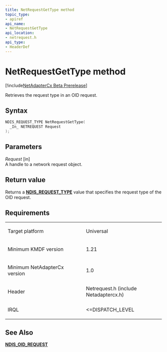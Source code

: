 ```yaml
---
title: NetRequestGetType method
topic_type:
- apiref
api_name:
- NetRequestGetType
api_location:
- netrequest.h
api_type:
- HeaderDef
---
```


# NetRequestGetType method

[!include[NetAdapterCx Beta Prerelease](../netcx-beta-prerelease.md)]

Retrieves the request type in an OID request.

Syntax
------

```cpp
NDIS_REQUEST_TYPE NetRequestGetType(
  _In_ NETREQUEST Request
);
```

Parameters
----------

*Request* [in]  
A handle to a network request object.

Return value
------------

Returns a [**NDIS_REQUEST_TYPE**](https://msdn.microsoft.com/library/windows/hardware/ff567250) value that specifies the request type of the OID request.

Requirements
------------

<table>
<colgroup>
<col width="50%" />
<col width="50%" />
</colgroup>
<tbody>
<tr class="odd">
<td align="left"><p>Target platform</p></td>
<td align="left">Universal</td>
</tr>
<tr class="even">
<td align="left"><p>Minimum KMDF version</p></td>
<td align="left"><p>1.21</p></td>
</tr>
<tr class="odd">
<td align="left"><p>Minimum NetAdapterCx version</p></td>
<td align="left"><p>1.0</p></td>
</tr>
<tr class="even">
<td align="left"><p>Header</p></td>
<td align="left">Netrequest.h (include Netadaptercx.h)</td>
</tr>
<tr class="odd">
<td align="left"><p>IRQL</p></td>
<td align="left"><p>&lt;=DISPATCH_LEVEL</p></td>
</tr>
</tbody>
</table>

See Also
-----
[**NDIS_OID_REQUEST**](https://msdn.microsoft.com/library/windows/hardware/ff566710)
